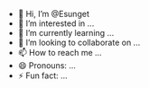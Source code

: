 - 👋 Hi, I’m @Esunget
- 👀 I’m interested in ...
- 🌱 I’m currently learning ...
- 💞️ I’m looking to collaborate on ...
- 📫 How to reach me ...
- 😄 Pronouns: ...
- ⚡ Fun fact: ...

<!---
Esunget/Esunget is a ✨ special ✨ repository because its `README.md` (this file) appears on your GitHub profile.
You can click the Preview link to take a look at your changes.
--->
